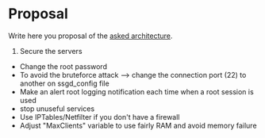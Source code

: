 # Proposal

Write here you proposal of the [asked architecture](README.md).

1) Secure the servers
- Change the root password
- To avoid the bruteforce attack --> change the connection port (22) to another on ssgd_config file
- Make an alert root logging notification each time when a root session is used
- stop unuseful services
- Use IPTables/Netfilter if you don't have a firewall
- Adjust "MaxClients" variable to use fairly RAM and avoid memory failure

